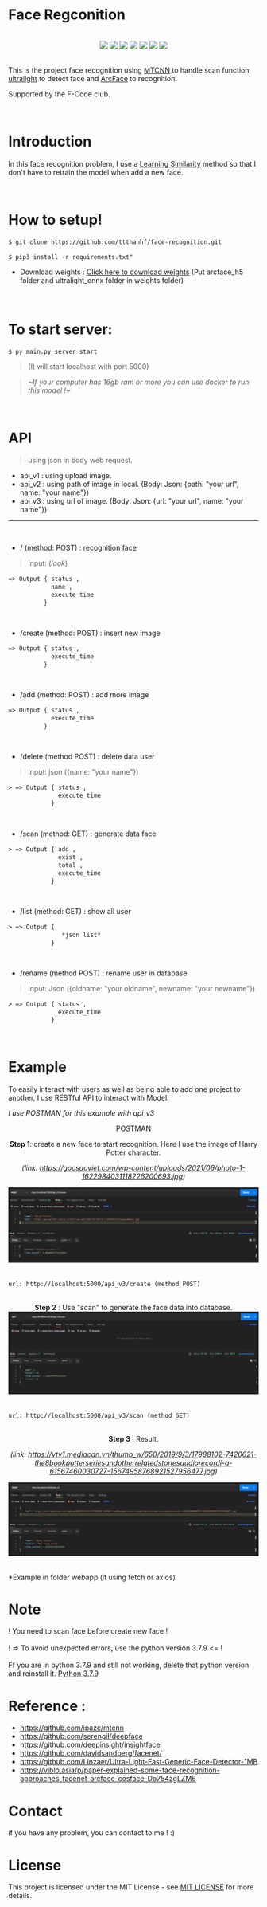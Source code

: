 # Face Regconition
<br>
<div align='center'>
<img src="https://img.shields.io/badge/Python-3.7.9-blue"> <img src="https://img.shields.io/badge/Build-Passing-green"> <img src="https://img.shields.io/badge/Docker-Yes-green"> <img src="https://img.shields.io/badge/Test_In_Server-Yes-green"> <img src="https://img.shields.io/badge/Testing-Done-green"> <img src="https://img.shields.io/badge/API-Yes-green"> <img src="https://img.shields.io/badge/Only-CPU-orange">
</div>
<br>

This is the project face recognition using [MTCNN](https://github.com/ipazc/mtcnn) to handle scan function, [ultralight](https://github.com/Linzaer/Ultra-Light-Fast-Generic-Face-Detector-1MB) to detect face and [ArcFace](https://github.com/deepinsight/insightface) to recognition.

Supported by the F-Code club.

<br>

# Introduction

In this face recognition problem, I use a [Learning Similarity](https://en.wikipedia.org/wiki/Similarity_learning) method so that I don't have to retrain the model when add a new face.

<br>

# How to setup!
```
$ git clone https://github.com/ttthanhf/face-recognition.git
```
```
$ pip3 install -r requirements.txt"
```
- Download weights : [Click here to download weights](https://drive.google.com/drive/folders/1uimIp4K-AAjk5EQBuVI8j9OYBgJCSUES?usp=sharing) (Put arcface_h5 folder and ultralight_onnx folder in weights folder)
<br><br><br>

# To start server:
```
$ py main.py server start
```
> (It will start localhost with port 5000)

>*~If your computer has 16gb ram or more you can use docker to run this model !~*

<br>

# API
> using json in body web request.

- api_v1 : using upload image.
- api_v2 : using path of image in local. (Body: Json: {path: "your url", name: "your name"})
- api_v3 : using url of image. (Body: Json: {url: "your url", name: "your name"})

<hr>
<br>

- / (method: POST) : recognition face
> Input: (*look*)
```
=> Output { status , 
            name , 
            execute_time 
          }
```
<br>

- /create (method: POST) : insert new image
```
=> Output { status , 
            execute_time
          }
```
<br>

- /add (method: POST) : add more image
```
=> Output { status , 
            execute_time 
          }
```
<br>

- /delete (method POST) : delete data user
> Input: json ({name: "your name"})
```
> => Output { status , 
              execute_time 
            }
```
<br>

- /scan (method: GET) : generate data face
```
> => Output { add , 
              exist , 
              total , 
              execute_time 
            }
```
<br>

- /list (method: GET) : show all user
```
> => Output { 
               *json list* 
            }
```
<br>

- /rename (method POST) : rename user in database
> Input: Json ({oldname: "your oldname", newname: "your newname"})
```
> => Output { status , 
              execute_time 
            }
```
<br>

# Example
To easily interact with users as well as being able to add one project to another, I use RESTful API to interact with Model.

*I use POSTMAN for this example with api_v3*

<div align="center">
POSTMAN
            
<strong>Step 1</strong>: create a new face to start recognition. Here I use the image of Harry Potter character.
            
*(link: https://gocsaoviet.com/wp-content/uploads/2021/06/photo-1-1622984031118226200693.jpg)*
            
<img src="./images/example1.PNG">
</div>
<br>

```
url: http://localhost:5000/api_v3/create (method POST)
```   

<br>

<div align="center">
<strong>Step 2</strong> : Use "scan" to generate the face data into database.
            
<img src="./images/example2.PNG">
</div>
<br>

```
url: http://localhost:5000/api_v3/scan (method GET)
```

<br>

<div align="center">
<strong>Step 3</strong> : Result.
            
*(link: https://vtv1.mediacdn.vn/thumb_w/650/2019/9/3/17988102-7420621-the8bookpotterseriesandotherrelatedstoriesaudiorecordi-a-61567460030727-15674958768921527956477.jpg)*

<img src="./images/example3.PNG">
</div>

<br>

*Example in folder webapp (it using fetch or axios)

# Note
! You need to scan face before create new face !
<br><br>
! => To avoid unexpected errors, use the python version 3.7.9 <= !
<br><br>
Ff you are in python 3.7.9 and still not working, delete that python version and reinstall it. [Python 3.7.9](https://www.python.org/downloads/release/python-379/)
<br>

# Reference : 
- https://github.com/ipazc/mtcnn
- https://github.com/serengil/deepface
- https://github.com/deepinsight/insightface
- https://github.com/davidsandberg/facenet/
- https://github.com/Linzaer/Ultra-Light-Fast-Generic-Face-Detector-1MB
- https://viblo.asia/p/paper-explained-some-face-recognition-approaches-facenet-arcface-cosface-Do754zgLZM6

# Contact
if you have any problem, you can contact to me ! :)

# License
This project is licensed under the MIT License - see [MIT LICENSE](LICENSE) for more details.





